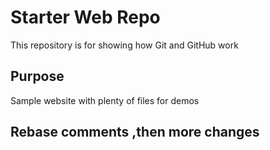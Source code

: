 # Starter Web Repo

This repository is for showing how Git and GitHub work

## Purpose

Sample website with plenty of files for demos

## Rebase comments ,then more changes